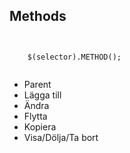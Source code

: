 ##  Methods

<pre><code class="javascript">
	
	$(selector).METHOD();

</code></pre>

- Parent
- Lägga till
- Ändra
- Flytta
- Kopiera
- Visa/Dölja/Ta bort
